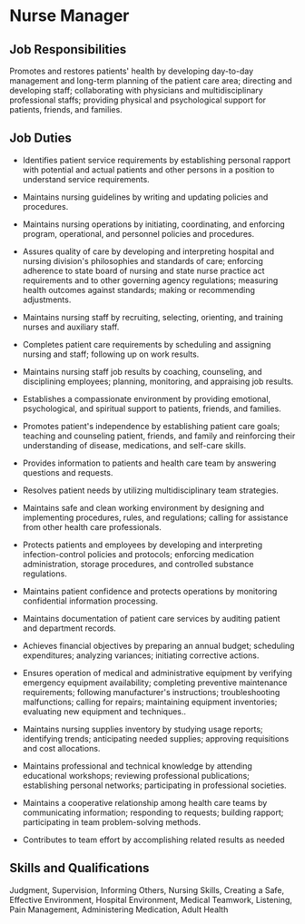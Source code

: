 # Nurse Manager

## Job Responsibilities

Promotes and restores patients&apos; health by developing day-to-day management and long-term planning of the patient care area; directing and developing staff; collaborating with physicians and multidisciplinary professional staffs; providing physical and psychological support for patients, friends, and families.

## Job Duties

* Identifies patient service requirements by establishing personal rapport with potential and actual patients and other persons in a position to understand service requirements.

* Maintains nursing guidelines by writing and updating policies and procedures.

* Maintains nursing operations by initiating, coordinating, and enforcing program, operational, and personnel policies and procedures.

* Assures quality of care by developing and interpreting hospital and nursing division&apos;s philosophies and standards of care; enforcing adherence to state board of nursing and state nurse practice act requirements and to other governing agency regulations; measuring health outcomes against standards; making or recommending adjustments.

* Maintains nursing staff by recruiting, selecting, orienting, and training nurses and auxiliary staff.

* Completes patient care requirements by scheduling and assigning nursing and staff; following up on work results.

* Maintains nursing staff job results by coaching, counseling, and disciplining employees; planning, monitoring, and appraising job results.

* Establishes a compassionate environment by providing emotional, psychological, and spiritual support to patients, friends, and families.

* Promotes patient&apos;s independence by establishing patient care goals; teaching and counseling patient, friends, and family and reinforcing their understanding of disease, medications, and self-care skills.

* Provides information to patients and health care team by answering questions and requests.

* Resolves patient needs by utilizing multidisciplinary team strategies.

* Maintains safe and clean working environment by designing and implementing procedures, rules, and regulations; calling for assistance from other health care professionals.

* Protects patients and employees by developing and interpreting infection-control policies and protocols; enforcing medication administration, storage procedures, and controlled substance regulations.

* Maintains patient confidence and protects operations by monitoring confidential information processing.

* Maintains documentation of patient care services by auditing patient and department records.

* Achieves financial objectives by preparing an annual budget; scheduling expenditures; analyzing variances; initiating corrective actions.

* Ensures operation of medical and administrative equipment by verifying emergency equipment availability; completing preventive maintenance requirements; following manufacturer&apos;s instructions; troubleshooting malfunctions; calling for repairs; maintaining equipment inventories; evaluating new equipment and techniques..

* Maintains nursing supplies inventory by studying usage reports; identifying trends; anticipating needed supplies; approving requisitions and cost allocations.

* Maintains professional and technical knowledge by attending educational workshops; reviewing professional publications; establishing personal networks; participating in professional societies.

* Maintains a cooperative relationship among health care teams by communicating information; responding to requests; building rapport; participating in team problem-solving methods.

* Contributes to team effort by accomplishing related results as needed

## Skills and Qualifications

Judgment, Supervision, Informing Others, Nursing Skills, Creating a Safe, Effective Environment, Hospital Environment, Medical Teamwork, Listening, Pain Management, Administering Medication, Adult Health

